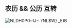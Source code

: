 ## 农历 && 公历 互转
![NLDH0P0~IJ~ 7NL$W} _5)B](https://user-images.githubusercontent.com/48502296/115873576-addcf500-a475-11eb-8b47-761d33b00e38.png)

